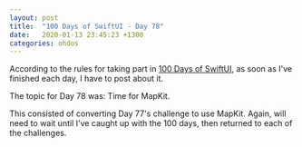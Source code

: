 ```yaml
---
layout: post
title:  "100 Days of SwiftUI - Day 78"
date:   2020-01-13 23:45:23 +1300
categories: ohdos
---
```

According to the rules for taking part in [100 Days of SwiftUI](https://www.hackingwithswift.com/100/swiftui), as soon as I've finished each day, I have to post about it.

The topic for Day 78 was: Time for MapKit.

This consisted of converting Day 77's challenge to use MapKit. Again, will need to wait until I've caught up with the 100 days, then returned to each of the challenges.
